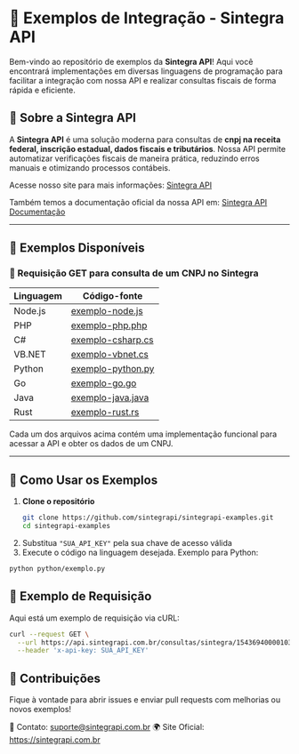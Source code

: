# 📌 Exemplos de Integração - Sintegra API

Bem-vindo ao repositório de exemplos da **Sintegra API**! Aqui você encontrará implementações em diversas linguagens de programação para facilitar a integração com nossa API e realizar consultas fiscais de forma rápida e eficiente.

## 🚀 Sobre a Sintegra API  

A **Sintegra API** é uma solução moderna para consultas de **cnpj na receita federal, inscrição estadual, dados fiscais e tributários**. Nossa API permite automatizar verificações fiscais de maneira prática, reduzindo erros manuais e otimizando processos contábeis.  

Acesse nosso site para mais informações: [Sintegra API](https://sintegrapi.com.br)

Também temos a documentação oficial da nossa API em: [Sintegra API Documentação](https://docs.sintegrapi.com.br)

---

## 📂 Exemplos Disponíveis  

### 🔹 Requisição GET para consulta de um CNPJ no Sintegra  

| Linguagem | Código-fonte                                  |
|-----------|-----------------------------------------------|
| Node.js   | [exemplo-node.js](./nodejs/exemplo.js)          |
| PHP       | [exemplo-php.php](./php/exemplo.php)          |
| C#        | [exemplo-csharp.cs](./.NET/csharp/Program.cs) |
| VB.NET    | [exemplo-vbnet.cs](./.NET/VB.NET/Exemplo/Program.vb)  |
| Python    | [exemplo-python.py](./python/exemplo.py)      |
| Go        | [exemplo-go.go](./go/exemplo.go)              |
| Java      | [exemplo-java.java](./java/exemplo.java)      |
| Rust      | [exemplo-rust.rs](./rust/src/main.rs)         |

Cada um dos arquivos acima contém uma implementação funcional para acessar a API e obter os dados de um CNPJ.

---

## 🔧 Como Usar os Exemplos  

1. **Clone o repositório**  
   ```bash
   git clone https://github.com/sintegrapi/sintegrapi-examples.git   
   cd sintegrapi-examples
   ```
2. Substitua `"SUA_API_KEY"` pela sua chave de acesso válida
3. Execute o código na linguagem desejada. Exemplo para Python:

```bash
python python/exemplo.py
```

## 📜 Exemplo de Requisição
Aqui está um exemplo de requisição via cURL:

```bash
curl --request GET \
  --url https://api.sintegrapi.com.br/consultas/sintegra/15436940000103 \
  --header 'x-api-key: SUA_API_KEY'
```

## 📢 Contribuições
Fique à vontade para abrir issues e enviar pull requests com melhorias ou novos exemplos!

📧 Contato: suporte@sintegrapi.com.br
🌍 Site Oficial: https://sintegrapi.com.br



